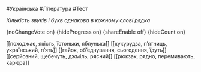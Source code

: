 #Українська #Література #Тест

*Кількість звуків і букв однакова в кожному слові рядка*

{noChangeVote on}
{hideProgress on}
{shareEnable off}
{hideCount on}

[[походжає, якість, їстоньки, яблунька]]
[[кукурудза, п’ятниць, український, п’ять]]
[[гайок, об’єднування, сьогодення, їдуть]]
[[серйозний, щебечуть, джміль, рясний]]
[[рюкзак, рядно, перемивають, кар’єра]]
